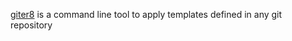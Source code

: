 [giter8][g8] is a command line tool to apply templates defined in any git repository

[g8]: http://github.com/foundweekends/giter8#readme
